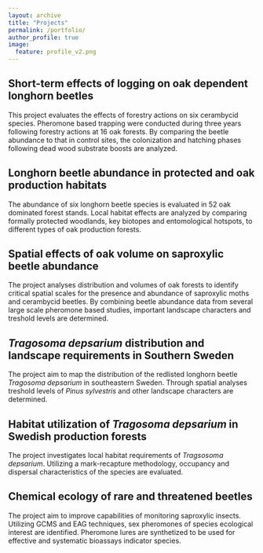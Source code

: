 ```yaml
---
layout: archive
title: "Projects"
permalink: /portfolio/
author_profile: true
image:
  feature: profile_v2.png
---
```


## Short-term effects of logging on oak dependent longhorn beetles
This project evaluates the effects of forestry actions on six cerambycid species. Pheromone based trapping were conducted during three years following forestry actions at 16 oak forests. By comparing the beetle abundance to that in control sites, the colonization and hatching phases following dead wood substrate boosts are analyzed.

## Longhorn beetle abundance in protected and oak production habitats
The abundance of six longhorn beetle species is evaluated in 52 oak dominated forest stands. Local habitat effects are analyzed by comparing formally protected woodlands, key biotopes and entomological hotspots, to different types of oak production forests.

## Spatial effects of oak volume on saproxylic beetle abundance 
The project analyses distribution and volumes of oak forests to identify critical spatial scales for the presence and abundance of saproxylic moths and cerambycid beetles. By combining beetle abundance data from several large scale pheromone based studies, important landscape characters and treshold levels are determined.

## *Tragosoma depsarium* distribution and landscape requirements in Southern Sweden
The project aim to map the distribution of the redlisted longhorn beetle *Tragosoma depsarium* in southeastern Sweden. Through spatial analyses treshold levels of *Pinus sylvestris* and other landscape characters are determined.

## Habitat utilization of *Tragosoma depsarium* in Swedish production forests
The project investigates local habitat requirements of *Tragsosoma depsarium*. Utilizing a mark-recapture methodology, occupancy and dispersal characteristics of the species are evaluated.

## Chemical ecology of rare and threatened beetles
The project aim to improve capabilities of monitoring saproxylic insects. Utilizing GCMS and EAG techniques, sex pheromones of species ecological interest are identified. Pheromone lures are synthetized to be used for effective and systematic bioassays indicator species. 
